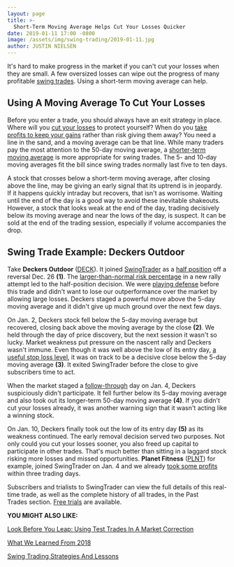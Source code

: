 ```yaml
---
layout: page
title: >-
  Short-Term Moving Average Helps Cut Your Losses Quicker
date: 2019-01-11 17:00 -0800
image: /assets/img/swing-trading/2019-01-11.jpg
author: JUSTIN NIELSEN
---
```






It's hard to make progress in the market if you can't cut your losses when they are small. A few oversized losses can wipe out the progress of many profitable [swing trades](https://www.investors.com/research/swing-trading/swing-trading-strategy-basics/). Using a short-term moving average can help.




Using A Moving Average To Cut Your Losses
-----------------------------------------


Before you enter a trade, you should always have an exit strategy in place. Where will you [cut your losses](https://www.investors.com/research/swing-trading/cutting-losses-is-key-to-long-term-stock-profits/) to protect yourself? When do you [take profits to keep your gains](https://www.investors.com/research/swing-trading/moving-average-lines-swing-trading-stock-profits/) rather than risk giving them away? You need a line in the sand, and a moving average can be that line. While many traders pay the most attention to the 50-day moving average, a [shorter-term moving average](https://www.investors.com/research/swing-trading/which-moving-average-is-best-for-profiting-on-swing-trades/) is more appropriate for swing trades. The 5- and 10-day moving averages fit the bill since swing trades normally last five to ten days.


A stock that crosses below a short-term moving average, after closing above the line, may be giving an early signal that its uptrend is in jeopardy. If it happens quickly intraday but recovers, that isn't as worrisome. Waiting until the end of the day is a good way to avoid these inevitable shakeouts. However, a stock that looks weak at the end of the day, trading decisively below its moving average and near the lows of the day, is suspect. It can be sold at the end of the trading session, especially if volume accompanies the drop.


Swing Trade Example: Deckers Outdoor
------------------------------------


Take **Deckers Outdoor** ([DECK](https://research.investors.com/quote.aspx?symbol=DECK)). It joined [SwingTrader](http://shop.investors.com/offer/splashresponsive.aspx?id=SwingTrader&src=A011LPH) as a [half position](https://www.investors.com/research/swing-trading/half-positions-are-not-signs-of-commitment-issues/) off a reversal Dec. 26 **(1)**. The [larger-than-normal risk percentage](https://www.investors.com/research/swing-trading/position-size-swing-trade/) in a new rally attempt led to the half-position decision. We were [playing defense](https://www.investors.com/research/swing-trading/herbalife-stock-swing-trading/) before this trade and didn't want to lose our outperformance over the market by allowing large losses. Deckers staged a powerful move above the 5-day moving average and it didn't give up much ground over the next few days.


On Jan. 2, Deckers stock fell below the 5-day moving average but recovered, closing back above the moving average by the close **(2)**. We held through the day of price discovery, but the next session it wasn't so lucky. Market weakness put pressure on the nascent rally and Deckers wasn't immune. Even though it was well above the low of its entry day, [a useful stop loss level](https://www.investors.com/research/swing-trading/stop-loss-china-trade-war-baozun-stock/), it was on track to be a decisive close below the 5-day moving average **(3)**. It exited SwingTrader before the close to give subscribers time to act.


When the market staged a [follow-through](https://www.investors.com/ibd-university/market-timing/market-bottoms/) day on Jan. 4, Deckers suspiciously didn't participate. It fell further below its 5-day moving average and also took out its longer-term 50-day moving average **(4)**. If you didn't cut your losses already, it was another warning sign that it wasn't acting like a winning stock.


On Jan. 10, Deckers finally took out the low of its entry day **(5)** as its weakness continued. The early removal decision served two purposes. Not only could you cut your losses sooner, you also freed up capital to participate in other trades. That's much better than sitting in a laggard stock risking more losses and missed opportunities. **Planet Fitness** ([PLNT](https://research.investors.com/quote.aspx?symbol=PLNT)) for example, joined SwingTrader on Jan. 4 and we already [took some profits](https://www.investors.com/research/swing-trading/take-profits-quickly-bearish-stock-market/) within three trading days.


Subscribers and trialists to SwingTrader can view the full details of this real-time trade, as well as the complete history of all trades, in the Past Trades section. [Free trials](http://shop.investors.com/offer/splashresponsive.aspx?id=SwingTrader&src=A011LPH) are available.


**YOU MIGHT ALSO LIKE:**


[Look Before You Leap: Using Test Trades In A Market Correction](https://www.investors.com/research/swing-trading/half-position-test-trade-reduces-risk/)


[What We Learned From 2018](https://www.investors.com/research/swing-trading/swing-trading-analysis-2018/)


[Swing Trading Strategies And Lessons](https://www.investors.com/research/swing-trading/swing-trading-strategy-basics/)




